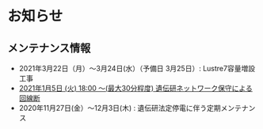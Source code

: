 
# お知らせ

## メンテナンス情報

- 2021年3月22日（月）〜3月24日(水）（予備日 3月25日）: Lustre7容量増設工事
- [2021年1月5日 (火) 18:00 〜(最大30分程度) 遺伝研ネットワーク保守による回線断](news/202101/0105.md)
- 2020年11月27日(金）〜12月3日(木) : 遺伝研法定停電に伴う定期メンテナンス
